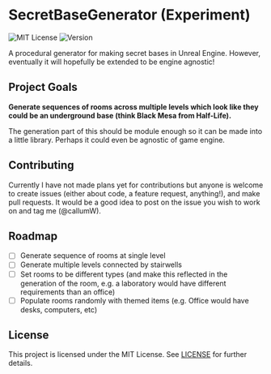 # SecretBaseGenerator (Experiment)
![MIT License](https://img.shields.io/github/license/callumW/SecretBaseGenerator)
![Version](https://img.shields.io/github/v/release/callumW/SecretBaseGenerator?include_prereleases)

A procedural generator for making secret bases in Unreal Engine. However, eventually it will
hopefully be extended to be engine agnostic!

## Project Goals
**Generate sequences of rooms across multiple levels which look like they could be an underground
base (think Black Mesa from Half-Life).**

The generation part of this should be module enough so it can be made into a little library. Perhaps
it could even be agnostic of game engine.

## Contributing
Currently I have not made plans yet for contributions but anyone is welcome to create issues (either
about code, a feature request, anything!), and make pull requests. It would be a good idea to post
on the issue you wish to work on and tag me (@callumW).

## Roadmap
- [ ] Generate sequence of rooms at single level
- [ ] Generate multiple levels connected by stairwells
- [ ] Set rooms to be different types (and make this reflected in the generation of the room, e.g.
    a laboratory would have different requirements than an office)
- [ ] Populate rooms randomly with themed items (e.g. Office would have desks, computers, etc)

## License
This project is licensed under the MIT License. See [LICENSE](LICENSE) for further details.
